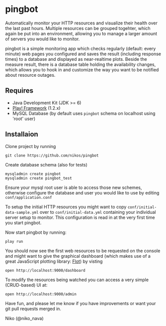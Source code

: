pingbot
=======

Automatically monitor your HTTP resources and visualize their health over the last past hours. Multiple resources can be grouped togehter, which again be put into an environment, allowing you to manage a larger amount of servers you would like to monitor. 

pingbot is a simple monitoring app which checks regularly (default: every minute) web pages you configured and saves the result (including response times) to a database and displayed as near-realtime plots. Beside the measure result, there is a database table holding the availability changes, which allows you to hook in and customize the way you want to be notified about resource outages.


Requires
--------

* Java Development Kit (JDK >= 6)
* [Play! Framework](http://www.playframework.org/documentation/1.2.5/install) (1.2.x)
* MySQL Database (by default uses `pingbot` schema on localhost using 'root' user)


Installaion
-----------

Clone project by running 

    git clone https://github.com/nikos/pingbot

Create database schema (also for tests)

    mysqladmin create pingbot
    mysqladmin create pingbot_test

Ensure your mysql root user is able to access those new schemes, otherwise configure the database and user you would like to use by editing `conf/application.conf`

To setup the initial HTTP resources you might want to copy `conf/initial-data-sample.yml` over to `conf/initial-data.yml` containing your individual server setup to monitor. This configuration is read in at the very first time you start pingbot.

Now start pingbot by running:

    play run

You should now see the first web resources to be requested on the console and might want to give the graphical dashboard (which makes use of a great JavaScript plotting library: [Flot](http://www.flotcharts.org/)) by visting

    open http://localhost:9000/dashboard

To modify the resources being watched you can access a very simple (CRUD-based) UI at:

    open http://localhost:9000/admin

Have fun, and please let me know if you have improvements or want your git pull requests merged in.

Niko (@niko_nava)
